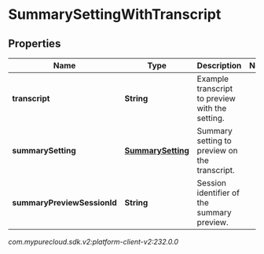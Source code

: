 # SummarySettingWithTranscript


## Properties

| Name | Type | Description | Notes |
| ------------ | ------------- | ------------- | ------------- |
| **transcript** | **String** | Example transcript to preview with the setting. |  |
| **summarySetting** | [**SummarySetting**](SummarySetting) | Summary setting to preview on the transcript. |  |
| **summaryPreviewSessionId** | **String** | Session identifier of the summary preview. |  |




_com.mypurecloud.sdk.v2:platform-client-v2:232.0.0_

